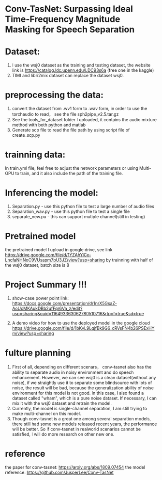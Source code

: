 # Conv-TasNet: Surpassing Ideal Time-Frequency Magnitude Masking for Speech Separation

# Dataset:
1. I use the wsj0 dataset as the training and testing dataset, the website link is
https://catalog.ldc.upenn.edu/LDC93s6a (free one in the kaggle)
2. TIMI and libri2mix dataset can replace the dataset wsj0.

# preprocessing the data:
1. convert the dataset from .wv1 form to .wav form, in order to use the torchaudio to read， see the file sph2pipe_v2.5.tar.gz
2. See the tools_for_dataset folder I uploaded, it contains the audio mixture method with both python and matlab
3. Generate scp file to read the file path by using script file of create_scp.py

# trainning data:
In train.yml file, feel free to adjust the network parameters or using Multi-GPU to train, and it also include the path of the training file.

# Inferencing the model:
1. Separation.py - use this python file to test a large number of audio files
2. Separation_wav.py - use this python file to test a single file
3. separate_new.pu - this can support mutiple channel(still in testing)

# Pretrained model 
the pretrained model I upload in google drive, see link
https://drive.google.com/file/d/1YZAhYiCx-LncfaNHNoC9VUsapm7bU3JZ/view?usp=sharing
by trainning with half of the wsj0 dataset, batch size is 8

# Project Summary !!!
1. show-case power point link:
https://docs.google.com/presentation/d/1nrX5GsaZ-AoUcMKAukDBb2ufFqr6Va_z/edit?usp=sharing&ouid=116493363062780510716&rtpof=true&sd=true

2. A demo video for how to use the deployed model in the google cloud https://drive.google.com/file/d/1bKvL9LqjfBk9G6_cRVsFN4b26PSExHYm/view?usp=sharing

# fulture planning
1. First of all, depending on different scenars， conv-tasnet also has the ability to separate audio in noisy environment and do speech enhancement. However, we can see  wsj0 is a clean dataset(without any noise), if we straightly use it to separate some blindsource with lots of noise, the result will be bad, because the generalization ability of noise environment for this model is not good. In this case, I also found a dataset called "wham", which is a pure noise dataset. If necessary, I can mix it with the wsj0 dataset and retrain the model.
2. Currently, the model is single-channel separation, I am still trying to make multi-channel on this model.
3. Though conv-tasnet is a great one among several separation models, there still had some new models released recent years, the performance will be better. So if conv-tasnet in realworld scenarios cannot be satisfied, I will do more research on other new one.

# reference
the paper for conv-tasnet: https://arxiv.org/abs/1809.07454
the model reference: https://github.com/JusperLee/Conv-TasNet


